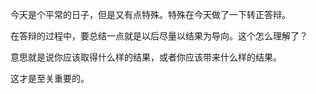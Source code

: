  今天是个平常的日子，但是又有点特殊。特殊在今天做了一下转正答辩。

在答辩的过程中，要总结一点就是以后尽量以结果为导向。这个怎么理解了？

意思就是说你应该取得什么样的结果，或者你应该带来什么样的结果。

这才是至关重要的。